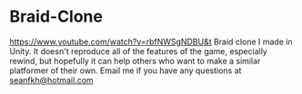 # Braid-Clone
https://www.youtube.com/watch?v=rbfNWSgNDBU&t
Braid clone I made in Unity. It doesn't reproduce all of the features of the game, especially rewind, but hopefully it can help others who want to make a similar platformer of their own. 
Email me if you have any questions at seanfkh@hotmail.com
